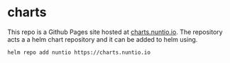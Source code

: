 # charts

This repo is a Github Pages site hosted at
[charts.nuntio.io](https://charts.nuntio.io). The repository acts a a helm
chart repository and it can be added to helm using.

```bash
helm repo add nuntio https://charts.nuntio.io
```
